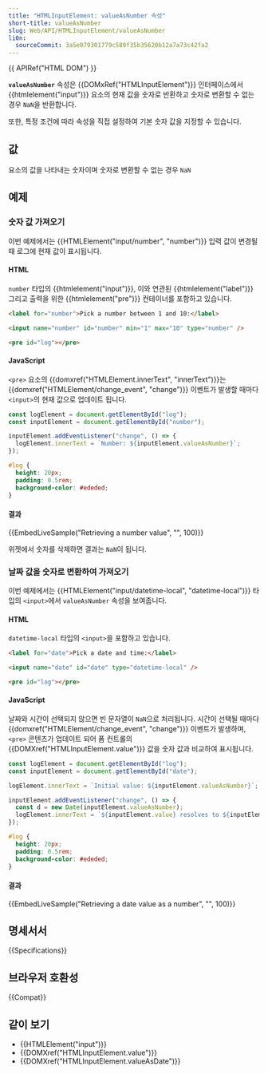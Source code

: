 ```yaml
---
title: "HTMLInputElement: valueAsNumber 속성"
short-title: valueAsNumber
slug: Web/API/HTMLInputElement/valueAsNumber
li0n:
  sourceCommit: 3a5e079301779c589f35b35620b12a7a73c42fa2
---
```


{{ APIRef("HTML DOM") }}

**`valueAsNumber`** 속성은 {{DOMxRef("HTMLInputElement")}} 인터페이스에서 {{htmlelement("input")}} 요소의 현재 값을 숫자로 반환하고 숫자로 변환할 수 없는 경우 `NaN`을 반환합니다.

또한, 특정 조건에 따라 속성을 직접 설정하여 기본 숫자 값을 지정할 수 있습니다.

## 값

요소의 값을 나타내는 숫자이며 숫자로 변환할 수 없는 경우 `NaN`

## 예제

### 숫자 값 가져오기

이번 예제에서는 {{HTMLElement("input/number", "number")}} 입력 값이 변경될 때 로그에 현재 값이 표시됩니다.

#### HTML

`number` 타입의 {{htmlelement("input")}}, 이와 연관된 {{htmlelement("label")}} 그리고 출력을 위한 {{htmlelement("pre")}} 컨테이너를 포함하고 있습니다.

```html
<label for="number">Pick a number between 1 and 10:</label>

<input name="number" id="number" min="1" max="10" type="number" />

<pre id="log"></pre>
```

#### JavaScript

`<pre>` 요소의 {{domxref("HTMLElement.innerText", "innerText")}}는 {{domxref("HTMLElement/change_event", "change")}} 이벤트가 발생할 때마다 `<input>`의 현재 값으로 업데이트 됩니다.

```js
const logElement = document.getElementById("log");
const inputElement = document.getElementById("number");

inputElement.addEventListener("change", () => {
  logElement.innerText = `Number: ${inputElement.valueAsNumber}`;
});
```

```css hidden
#log {
  height: 20px;
  padding: 0.5rem;
  background-color: #ededed;
}
```

#### 결과

{{EmbedLiveSample("Retrieving a number value", "", 100)}}

위젯에서 숫자를 삭제하면 결과는 `NaN`이 됩니다.

### 날짜 값을 숫자로 변환하여 가져오기

이번 예제에서는 {{HTMLElement("input/datetime-local", "datetime-local")}} 타입의 `<input>`에서 `valueAsNumber` 속성을 보여줍니다.

#### HTML

`datetime-local` 타입의 `<input>`을 포함하고 있습니다.

```html
<label for="date">Pick a date and time:</label>

<input name="date" id="date" type="datetime-local" />

<pre id="log"></pre>
```

#### JavaScript

날짜와 시간이 선택되지 않으면 빈 문자열이 `NaN`으로 처리됩니다. 시간이 선택될 때마다 {{domxref("HTMLElement/change_event", "change")}} 이벤트가 발생하며, `<pre>` 콘텐츠가 업데이트 되어 폼 컨트롤의 {{DOMXref("HTMLInputElement.value")}} 값을 숫자 값과 비교하여 표시됩니다.

```js
const logElement = document.getElementById("log");
const inputElement = document.getElementById("date");

logElement.innerText = `Initial value: ${inputElement.valueAsNumber}`;

inputElement.addEventListener("change", () => {
  const d = new Date(inputElement.valueAsNumber);
  logElement.innerText = `${inputElement.value} resolves to ${inputElement.valueAsNumber}, \nwhich is ${d.toDateString()} at ${d.toTimeString()}`;
});
```

```css hidden
#log {
  height: 20px;
  padding: 0.5rem;
  background-color: #ededed;
}
```

#### 결과

{{EmbedLiveSample("Retrieving a date value as a number", "", 100)}}

## 명세서서

{{Specifications}}

## 브라우저 호환성

{{Compat}}

## 같이 보기

- {{HTMLElement("input")}}
- {{DOMXref("HTMLInputElement.value")}}
- {{DOMXref("HTMLInputElement.valueAsDate")}}
